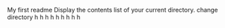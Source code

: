 My first readme
Display the contents list of your current directory.
change directory
h
h
h
h
h
h
h
h
h
